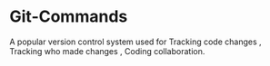 # Git-Commands
A popular version control system used for  Tracking code changes ,  Tracking who made changes , Coding collaboration.
